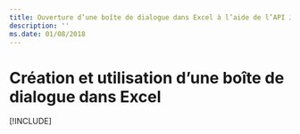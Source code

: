 ```yaml
---
title: Ouverture d’une boîte de dialogue dans Excel à l’aide de l’API JavaScript pour Office
description: ''
ms.date: 01/08/2018
---
```


# <a name="create-and-use-a-dialog-in-excel"></a>Création et utilisation d’une boîte de dialogue dans Excel

[!INCLUDE[](../includes/excel-tutorial-open-dialog.md)]